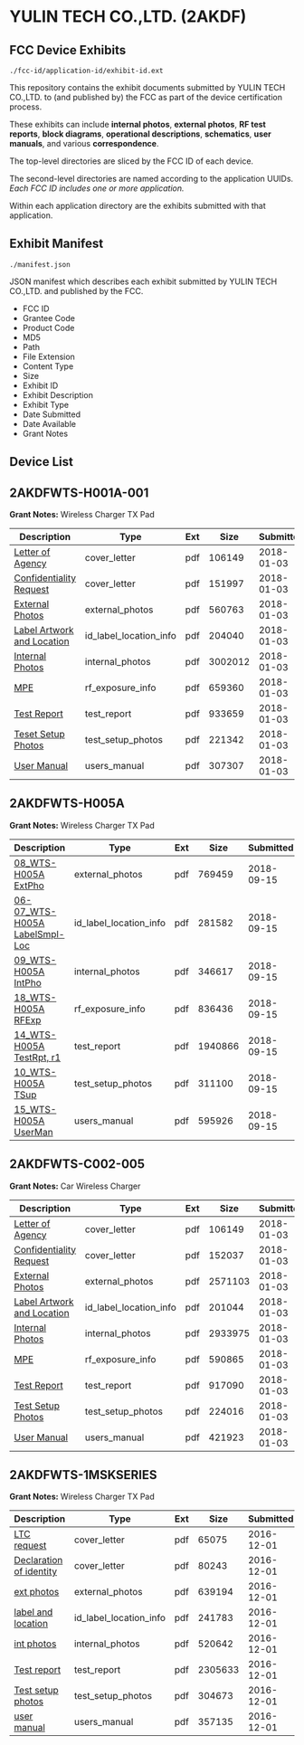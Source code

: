 # YULIN TECH CO.,LTD. (2AKDF)
## FCC Device Exhibits

```
./fcc-id/application-id/exhibit-id.ext
```

This repository contains the exhibit documents submitted by YULIN TECH CO.,LTD. to (and published by) the FCC as part of the device certification process.

These exhibits can include **internal photos**, **external photos**, **RF test reports**, **block diagrams**, **operational descriptions**, **schematics**, **user manuals**, and various **correspondence**.

The top-level directories are sliced by the FCC ID of each device.

The second-level directories are named according to the application UUIDs. *Each FCC ID includes one or more application.*

Within each application directory are the exhibits submitted with that application. 

## Exhibit Manifest

```
./manifest.json
```

JSON manifest which describes each exhibit submitted by YULIN TECH CO.,LTD. and published by the FCC.

- FCC ID
- Grantee Code
- Product Code
- MD5
- Path
- File Extension
- Content Type
- Size
- Exhibit ID
- Exhibit Description
- Exhibit Type
- Date Submitted
- Date Available
- Grant Notes

## Device List
## 2AKDFWTS-H001A-001
**Grant Notes:** Wireless Charger TX Pad

| Description | Type | Ext | Size | Submitted | Available |
| ----------- | ---- | --- | ---- | --------- | --------- |
| [Letter of Agency](2AKDFWTS-H001A-001/535f885a3fe96da03c6dd10eb4ef30df/3700773.pdf) | cover_letter | pdf | 106149 | 2018-01-03 | 2018-01-03 |
| [Confidentiality Request](2AKDFWTS-H001A-001/535f885a3fe96da03c6dd10eb4ef30df/3700774.pdf) | cover_letter | pdf | 151997 | 2018-01-03 | 2018-01-03 |
| [External Photos](2AKDFWTS-H001A-001/535f885a3fe96da03c6dd10eb4ef30df/3700781.pdf) | external_photos | pdf | 560763 | 2018-01-03 | 2018-01-03 |
| [Label Artwork and Location](2AKDFWTS-H001A-001/535f885a3fe96da03c6dd10eb4ef30df/3700782.pdf) | id_label_location_info | pdf | 204040 | 2018-01-03 | 2018-01-03 |
| [Internal Photos](2AKDFWTS-H001A-001/535f885a3fe96da03c6dd10eb4ef30df/3700783.pdf) | internal_photos | pdf | 3002012 | 2018-01-03 | 2018-01-03 |
| [MPE](2AKDFWTS-H001A-001/535f885a3fe96da03c6dd10eb4ef30df/3700784.pdf) | rf_exposure_info | pdf | 659360 | 2018-01-03 | 2018-01-03 |
| [Test Report](2AKDFWTS-H001A-001/535f885a3fe96da03c6dd10eb4ef30df/3700779.pdf) | test_report | pdf | 933659 | 2018-01-03 | 2018-01-03 |
| [Teset Setup Photos](2AKDFWTS-H001A-001/535f885a3fe96da03c6dd10eb4ef30df/3700780.pdf) | test_setup_photos | pdf | 221342 | 2018-01-03 | 2018-01-03 |
| [User Manual](2AKDFWTS-H001A-001/535f885a3fe96da03c6dd10eb4ef30df/3700775.pdf) | users_manual | pdf | 307307 | 2018-01-03 | 2018-01-03 |
## 2AKDFWTS-H005A
**Grant Notes:** Wireless Charger TX Pad

| Description | Type | Ext | Size | Submitted | Available |
| ----------- | ---- | --- | ---- | --------- | --------- |
| [08_WTS-H005A ExtPho](2AKDFWTS-H005A/8e8b8b3682225bf128d57bbac1246a9f/4007030.pdf) | external_photos | pdf | 769459 | 2018-09-15 | 2018-09-15 |
| [06-07_WTS-H005A LabelSmpl-Loc](2AKDFWTS-H005A/8e8b8b3682225bf128d57bbac1246a9f/4007029.pdf) | id_label_location_info | pdf | 281582 | 2018-09-15 | 2018-09-15 |
| [09_WTS-H005A IntPho](2AKDFWTS-H005A/8e8b8b3682225bf128d57bbac1246a9f/4007031.pdf) | internal_photos | pdf | 346617 | 2018-09-15 | 2018-09-15 |
| [18_WTS-H005A RFExp](2AKDFWTS-H005A/8e8b8b3682225bf128d57bbac1246a9f/4007038.pdf) | rf_exposure_info | pdf | 836436 | 2018-09-15 | 2018-09-15 |
| [14_WTS-H005A TestRpt, r1](2AKDFWTS-H005A/8e8b8b3682225bf128d57bbac1246a9f/4007036.pdf) | test_report | pdf | 1940866 | 2018-09-15 | 2018-09-15 |
| [10_WTS-H005A TSup](2AKDFWTS-H005A/8e8b8b3682225bf128d57bbac1246a9f/4007032.pdf) | test_setup_photos | pdf | 311100 | 2018-09-15 | 2018-09-15 |
| [15_WTS-H005A UserMan](2AKDFWTS-H005A/8e8b8b3682225bf128d57bbac1246a9f/4007037.pdf) | users_manual | pdf | 595926 | 2018-09-15 | 2018-09-15 |
## 2AKDFWTS-C002-005
**Grant Notes:** Car Wireless Charger

| Description | Type | Ext | Size | Submitted | Available |
| ----------- | ---- | --- | ---- | --------- | --------- |
| [Letter of Agency](2AKDFWTS-C002-005/2272c05eb8b4a2700508bc251a491bcb/3700732.pdf) | cover_letter | pdf | 106149 | 2018-01-03 | 2018-01-03 |
| [Confidentiality Request](2AKDFWTS-C002-005/2272c05eb8b4a2700508bc251a491bcb/3700733.pdf) | cover_letter | pdf | 152037 | 2018-01-03 | 2018-01-03 |
| [External Photos](2AKDFWTS-C002-005/2272c05eb8b4a2700508bc251a491bcb/3700740.pdf) | external_photos | pdf | 2571103 | 2018-01-03 | 2018-01-03 |
| [Label Artwork and Location](2AKDFWTS-C002-005/2272c05eb8b4a2700508bc251a491bcb/3700741.pdf) | id_label_location_info | pdf | 201044 | 2018-01-03 | 2018-01-03 |
| [Internal Photos](2AKDFWTS-C002-005/2272c05eb8b4a2700508bc251a491bcb/3700742.pdf) | internal_photos | pdf | 2933975 | 2018-01-03 | 2018-01-03 |
| [MPE](2AKDFWTS-C002-005/2272c05eb8b4a2700508bc251a491bcb/3700743.pdf) | rf_exposure_info | pdf | 590865 | 2018-01-03 | 2018-01-03 |
| [Test Report](2AKDFWTS-C002-005/2272c05eb8b4a2700508bc251a491bcb/3700738.pdf) | test_report | pdf | 917090 | 2018-01-03 | 2018-01-03 |
| [Test Setup Photos](2AKDFWTS-C002-005/2272c05eb8b4a2700508bc251a491bcb/3700739.pdf) | test_setup_photos | pdf | 224016 | 2018-01-03 | 2018-01-03 |
| [User Manual](2AKDFWTS-C002-005/2272c05eb8b4a2700508bc251a491bcb/3700734.pdf) | users_manual | pdf | 421923 | 2018-01-03 | 2018-01-03 |
## 2AKDFWTS-1MSKSERIES
**Grant Notes:** Wireless Charger TX Pad

| Description | Type | Ext | Size | Submitted | Available |
| ----------- | ---- | --- | ---- | --------- | --------- |
| [LTC request](2AKDFWTS-1MSKSERIES/bb4048eec40265f2e3ae4837e013e577/3214054.pdf) | cover_letter | pdf | 65075 | 2016-12-01 | 2016-12-01 |
| [Declaration of identity](2AKDFWTS-1MSKSERIES/bb4048eec40265f2e3ae4837e013e577/3214055.pdf) | cover_letter | pdf | 80243 | 2016-12-01 | 2016-12-01 |
| [ext photos](2AKDFWTS-1MSKSERIES/bb4048eec40265f2e3ae4837e013e577/3214056.pdf) | external_photos | pdf | 639194 | 2016-12-01 | 2016-12-01 |
| [label and location](2AKDFWTS-1MSKSERIES/bb4048eec40265f2e3ae4837e013e577/3214057.pdf) | id_label_location_info | pdf | 241783 | 2016-12-01 | 2016-12-01 |
| [int photos](2AKDFWTS-1MSKSERIES/bb4048eec40265f2e3ae4837e013e577/3214059.pdf) | internal_photos | pdf | 520642 | 2016-12-01 | 2016-12-01 |
| [Test report](2AKDFWTS-1MSKSERIES/bb4048eec40265f2e3ae4837e013e577/3214058.pdf) | test_report | pdf | 2305633 | 2016-12-01 | 2016-12-01 |
| [Test setup photos](2AKDFWTS-1MSKSERIES/bb4048eec40265f2e3ae4837e013e577/3214060.pdf) | test_setup_photos | pdf | 304673 | 2016-12-01 | 2016-12-01 |
| [user manual](2AKDFWTS-1MSKSERIES/bb4048eec40265f2e3ae4837e013e577/3214061.pdf) | users_manual | pdf | 357135 | 2016-12-01 | 2016-12-01 |
